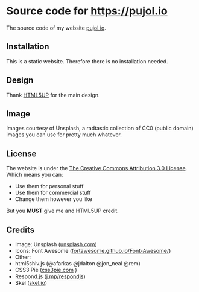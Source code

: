 # Source code for https://pujol.io

The source code of my website [pujol.io](https://pujol.io).

## Installation
This is a static website. Therefore there is no installation needed.

## Design
Thank [HTML5UP](http://html5up.net) for the main design.

## Image
Images courtesy of Unsplash, a radtastic collection of CC0 (public domain) images
you can use for pretty much whatever.

## License
The website is under the [The Creative Commons Attribution 3.0 License](https://creativecommons.org/licenses/by/3.0/).
Which means you can:
* Use them for personal stuff
* Use them for commercial stuff
* Change them however you like

But you **MUST** give me and HTML5UP credit.

## Credits
* Image: Unsplash ([unsplash.com](https://unsplash.com))
* Icons: Font Awesome ([fortawesome.github.io/Font-Awesome/](https://fortawesome.github.io/Font-Awesome/))
* Other: 
 * html5shiv.js (@afarkas @jdalton @jon_neal @rem)
 * CSS3 Pie ([css3pie.com](http://css3pie.com) )
 * Respond.js ([j.mp/respondjs](http://j.mp/respondjs))
 * Skel ([skel.io](http://skel.io))
